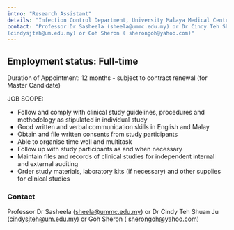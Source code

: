 ```yaml
---
intro: "Research Assistant"
details: "Infection Control Department, University Malaya Medical Centre"
contact: "Professor Dr Sasheela (sheela@ummc.edu.my) or Dr Cindy Teh Shuan Ju
(cindysjteh@um.edu.my) or Goh Sheron ( sherongoh@yahoo.com)"
---
```


## Employment status: Full-time

Duration of Appointment: 12 months - subject to contract renewal (for Master Candidate)

JOB SCOPE:

- Follow and comply with clinical study guidelines, procedures and methodology as
stipulated in individual study
- Good written and verbal communication skills in English and Malay
- Obtain and file written consents from study participants
- Able to organise time well and multitask
- Follow up with study participants as and when necessary
- Maintain files and records of clinical studies for independent internal and external
auditing
- Order study materials, laboratory kits (if necessary) and other supplies for clinical
studies

### Contact 

Professor Dr Sasheela (sheela@ummc.edu.my) or Dr Cindy Teh Shuan Ju (cindysjteh@um.edu.my) or Goh Sheron ( sherongoh@yahoo.com)

